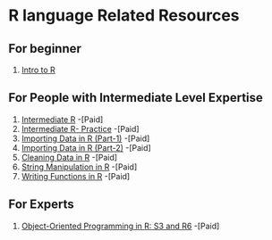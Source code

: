 # R language Related Resources

## For beginner

1. [Intro to R](https://www.datacamp.com/courses/free-introduction-to-r)

## For People with Intermediate Level Expertise

1. [Intermediate R](https://www.datacamp.com/courses/intermediate-r)  -[Paid]
1. [Intermediate R- Practice](https://www.datacamp.com/courses/intermediate-r-practice) -[Paid]
2. [Importing Data in R (Part-1)](https://www.datacamp.com/courses/importing-data-in-r-part-1) -[Paid]
2. [Importing Data in R (Part-2)](https://www.datacamp.com/courses/importing-data-in-r-part-2) -[Paid]
3. [Cleaning Data in R](https://www.datacamp.com/courses/cleaning-data-in-r) -[Paid]
4. [String Manipulation in R](https://www.datacamp.com/courses/string-manipulation-in-r-with-stringr) -[Paid]
5. [Writing Functions in R](https://www.datacamp.com/courses/writing-functions-in-r) -[Paid]
	
## For Experts

1. [Object-Oriented Programming in R: S3 and R6](https://www.datacamp.com/courses/object-oriented-programming-in-r-s3-and-r6) -[Paid]

